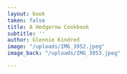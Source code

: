 ```yaml
---
layout: book
taken: false
title: A Hedgerow Cookbook
subtitle: ''
author: Glennie Kindred
image: "/uploads/IMG_3952.jpeg"
image_back: "/uploads/IMG_3953.jpeg"

---
```

